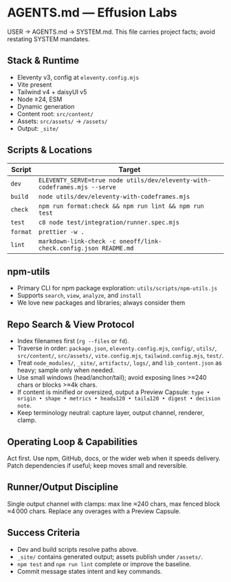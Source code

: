 # AGENTS.md — Effusion Labs

USER → AGENTS.md → SYSTEM.md. This file carries project facts; avoid restating
SYSTEM mandates.

## Stack & Runtime

- Eleventy v3, config at `eleventy.config.mjs`
- Vite present
- Tailwind v4 + daisyUI v5
- Node ≥24, ESM
- Dynamic generation
- Content root: `src/content/`
- Assets: `src/assets/` → `/assets/`
- Output: `_site/`

## Scripts & Locations

| Script   | Target                                                                    |
| -------- | ------------------------------------------------------------------------- |
| `dev`    | `ELEVENTY_SERVE=true node utils/dev/eleventy-with-codeframes.mjs --serve` |
| `build`  | `node utils/dev/eleventy-with-codeframes.mjs`                             |
| `check`  | `npm run format:check && npm run lint && npm run test`                    |
| `test`   | `c8 node test/integration/runner.spec.mjs`                                |
| `format` | `prettier -w .`                                                           |
| `lint`   | `markdown-link-check -c oneoff/link-check.config.json README.md`          |

## npm-utils

- Primary CLI for npm package exploration: `utils/scripts/npm-utils.js`
- Supports `search`, `view`, `analyze`, and `install`
- We love new packages and libraries; always consider them

## Repo Search & View Protocol

- Index filenames first (`rg --files` or `fd`).
- Traverse in order: `package.json`, `eleventy.config.mjs`, `config/`, `utils/`,
  `src/content/`, `src/assets/`, `vite.config.mjs`, `tailwind.config.mjs`,
  `test/`.
- Treat `node_modules/`, `_site/`, `artifacts/`, `logs/`, and `lib_content.json`
  as heavy; sample only when needed.
- Use small windows (head/anchor/tail); avoid exposing lines >≈240 chars or
  blocks >≈4k chars.
- If content is minified or oversized, output a Preview Capsule:
  `type • origin • shape • metrics • head≤120 • tail≤120 • digest • decision note`.
- Keep terminology neutral: capture layer, output channel, renderer, clamp.

## Operating Loop & Capabilities

Act first. Use npm, GitHub, docs, or the wider web when it speeds delivery.
Patch dependencies if useful; keep moves small and reversible.

## Runner/Output Discipline

Single output channel with clamps: max line ≈240 chars, max fenced block ≈4 000
chars. Replace any overages with a Preview Capsule.

## Success Criteria

- Dev and build scripts resolve paths above.
- `_site/` contains generated output; assets publish under `/assets/`.
- `npm test` and `npm run lint` complete or improve the baseline.
- Commit message states intent and key commands.
